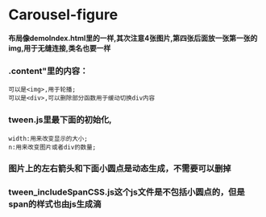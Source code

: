 # Carousel-figure
**布局像demoIndex.html里的一样,其次注意4张图片,第四张后面放一张第一张的img,用于无缝连接,类名也要一样**
### .content"里的内容：
    可以是<img>,用于轮播;
    可以是<div>,可以删除部分函数用于缓动切换div内容
### tween.js里最下面的初始化,
    width:用来改变显示的大小;
    n:用来改变图片或者div的数量;
### 图片上的左右箭头和下面小圆点是动态生成，不需要可以删掉
### tween_includeSpanCSS.js这个js文件是不包括小圆点的，但是span的样式也由js生成滴
